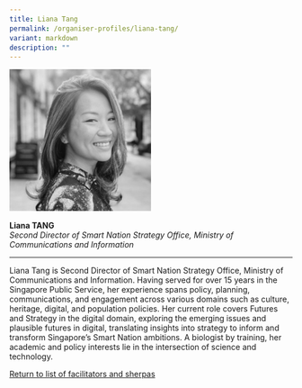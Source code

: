 ```yaml
---
title: Liana Tang
permalink: /organiser-profiles/liana-tang/
variant: markdown
description: ""
---
```

<div style="width:50%"><img src="/images/People/liana_tang.jpeg" alt="Liana Tang"></div>

**Liana TANG**<br>*Second Director of Smart Nation Strategy Office, Ministry of Communications and Information*<br>

---

Liana Tang is Second Director of Smart Nation Strategy Office, Ministry of Communications and Information. Having served for over 15 years in the Singapore Public Service, her experience spans policy, planning, communications, and engagement across various domains such as culture, heritage, digital, and population policies. Her current role covers Futures and Strategy in the digital domain, exploring the emerging issues and plausible futures in digital, translating insights into strategy to inform and transform Singapore’s Smart Nation ambitions. A biologist by training, her academic and policy interests lie in the intersection of science and technology.


[Return to list of facilitators and sherpas](/facilitators-sherpas)
